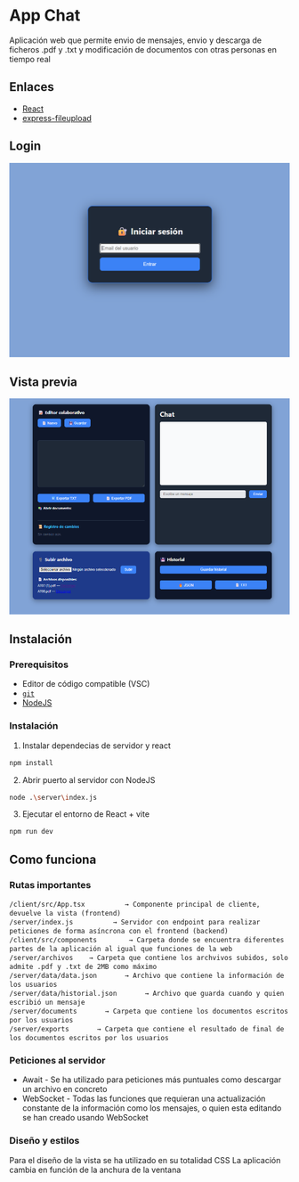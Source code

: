 # App Chat

Aplicación web que permite envio de mensajes, envio y descarga de ficheros .pdf y .txt y modificación de documentos con otras personas en tiempo real

## Enlaces

- [React](https://es.react.dev/)
- [express-fileupload](https://www.npmjs.com/package/express-fileupload)

## Login

![alt text](./readme_img/login.png)

## Vista previa

![alt text](./readme_img/general.png)

## Instalación

### Prerequisitos

- Editor de código compatible (VSC)
- [`git`](https://git-scm.com/)
- [NodeJS](https://nodejs.org/en)


### Instalación

1. Instalar dependecias de servidor y react
```bash
npm install
```   

2. Abrir puerto al servidor con NodeJS

```bash
node .\server\index.js
```

3. Ejecutar el entorno de React + vite
```bash
npm run dev
```

## Como funciona

### Rutas importantes

```
/client/src/App.tsx          → Componente principal de cliente, devuelve la vista (frontend)
/server/index.js          → Servidor con endpoint para realizar peticiones de forma asíncrona con el frontend (backend)
/client/src/components        → Carpeta donde se encuentra diferentes partes de la aplicación al igual que funciones de la web
/server/archivos    → Carpeta que contiene los archvivos subidos, solo admite .pdf y .txt de 2MB como máximo
/server/data/data.json       → Archivo que contiene la información de los usuarios
/server/data/historial.json       → Archivo que guarda cuando y quien escribió un mensaje 
/server/documents       → Carpeta que contiene los documentos escritos por los usuarios
/server/exports       → Carpeta que contiene el resultado de final de los documentos escritos por los usuarios
```

### Peticiones al servidor

- Await - Se ha utilizado para peticiones más puntuales como descargar un archivo en concreto
- WebSocket - Todas las funciones que requieran una actualización constante de la información como los mensajes, o quien esta editando se han creado usando WebSocket

### Diseño y estilos

Para el diseño de la vista se ha utilizado en su totalidad CSS
La aplicación cambia en función de la anchura de la ventana

